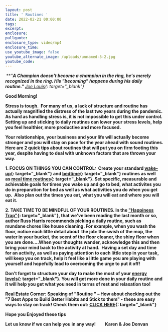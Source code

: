 ```yaml
---
layout: post
title: ' Routines '
date: 2022-02-21 00:00:00
tags:
excerpt:
enclosure:
pullquote:
enclosure_type: video/mp4
enclosure_time:
use_youtube_image: false
youtube_alternate_image: /uploads/unnamed-5-2.jpg
youtube_code:
---
```

***&nbsp;******"******A Champion doesn't become a champion in the ring, he's merely recognized in the ring. His "becoming" happens during his daily routine."&nbsp;*****[Joe Louis](https://t.e2ma.net/click/37qiqd/zwff20l/fl9e6e){: target="_blank"}**

**Good Morning\! &nbsp;**

**Stress is tough.&nbsp; For many of us, a lack of structure and routine has actually magnified the distress of the last two years during the pandemic. As hard as handling stress is, it is not impossible to get this under control. Setting up and sticking to daily routines can lower your stress levels, help you feel healthier, more productive and more focused.&nbsp;**

**Your relationships, your business and your life will actually become stronger and you will stay on pace for the year ahead with sound routines. Here are 2 quick tips about routines that will put you on firm footing this year, despite having to deal with unknown factors that are thrown your way.**

**1\. FOCUS ON THINGS YOU CAN CONTROL:&nbsp; Create your standard&nbsp;[wake-up](https://t.e2ma.net/click/37qiqd/zwff20l/rybf6e){: target="_blank"}&nbsp;and&nbsp;[bedtime](https://t.e2ma.net/click/37qiqd/zwff20l/7qcf6e){: target="_blank"}&nbsp;routines as well as&nbsp;[meal time routines](https://t.e2ma.net/click/37qiqd/zwff20l/njdf6e){: target="_blank"}. Set specific, measurable and achievable goals for times you wake up and go to bed, what activites you do in preparation for bed as well as what activities you do when you get up.&nbsp; Also plan out the times you eat, what you will eat and where you will eat it.**

**2\. TAKE TIME TO BE MINDFUL OF YOUR ROUTINES. In the&nbsp;["Happiness Trap"](https://t.e2ma.net/click/37qiqd/zwff20l/3bef6e){: target="_blank"}, that we've been reading the last month or so, author Russ Harris recommends picking a daily routine, such as&nbsp; mundane chores like house cleaning. For example, when you wash the floor, notice each little detail about&nbsp; the job: the swish of the mop, the water in your bucket, the scent of the floor cleaner, the shiny floor when you are done….When your thoughts wander, acknowledge this and then bring your mind back to the activity at hand.&nbsp; Having a set day and time for an activity, as well as paying attention to each little step in your task, will keep you on track, help it feel like a little game you are playing with yourself and hopefully lead to overcoming the urge to put it off\!&nbsp;**

**Don't forget to structure your day to make the most of your&nbsp;[energy levels](https://t.e2ma.net/click/37qiqd/zwff20l/j4ef6e){: target="_blank"}. You will get more done in your daily routine and it will help you get what you need in terms of rest and relaxation too\!**

**Real Estate Corner: Speaking of "Routine " – How about checking out the "7 Best Apps to Build Better Habits and Stick to them" - these are easy ways to stay on track\! Check them out:&nbsp;[CLICK HERE](https://t.e2ma.net/click/37qiqd/zwff20l/zwff6e){: target="_blank"}**

**Hope you Enjoyed these tips**

**Let us know if we can help you in any way\! &nbsp; &nbsp; &nbsp; &nbsp; Karen & Joe Donvan&nbsp;**
